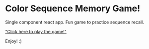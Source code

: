 # Color Sequence Memory Game!

Single component react app. Fun game to practice sequence recall.

["Click here to play the game!"](https://color-sequence-game-tyaans-projects.vercel.app/)

Enjoy! :)